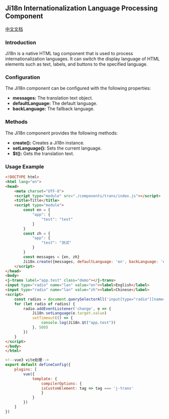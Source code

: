 ## Ji18n Internationalization Language Processing Component
[中文文档](README.md)
### Introduction

Ji18n is a native HTML tag component that is used to process internationalization languages. It can switch the display language of HTML elements such as text, labels, and buttons to the specified language.

### Configuration

The Ji18n component can be configured with the following properties:

* **messages:** The translation text object.
* **defaultLanguage:** The default language.
* **backLanguage:** The fallback language.

### Methods

The Ji18n component provides the following methods:

* **create():** Creates a Ji18n instance.
* **setLanguage():** Sets the current language.
* **$t():** Gets the translation text.
### Usage Example

```html
<!DOCTYPE html>
<html lang="en">
<head>
    <meta charset="UTF-8">
    <script type="module" src="./components/trans/index.js"></script>
    <title>Title</title>
    <script type="module">
        const en = {
            "app": {
                "test": "test"
            }
        }
        const zh = {
            "app": {
                "test": "测试"
            }
        }
        const messages = {en, zh}
        Ji18n.create({messages, defaultLanguage: 'en', backLanguage: 'en'});
    </script>
</head>
<body>
<j-trans label="app.test" class="demo"></j-trans>
<input type="radio" name="lan" value="en"><label>English</label>
<input type="radio" name="lan" value="zh"><label>Chinese</label>
<script>
    const radios = document.querySelectorAll('input[type="radio"][name="lan"]');
    for (let radio of radios) {
        radio.addEventListener('change', e => {
            Ji18n.setLanguage(e.target.value)
            setTimeout(() => {
                console.log(Ji18n.$t("app.test"))
            }, 500)
        })
    }
</script>
</body>
</html>
```

```js
<!--vue3 vite处理-->
export default defineConfig({
    plugins: [
        vue({
            template: {
                compilerOptions: {
                isCustomElement: tag => tag === 'j-trans'
                }
            }
        })
    ]
})
```
